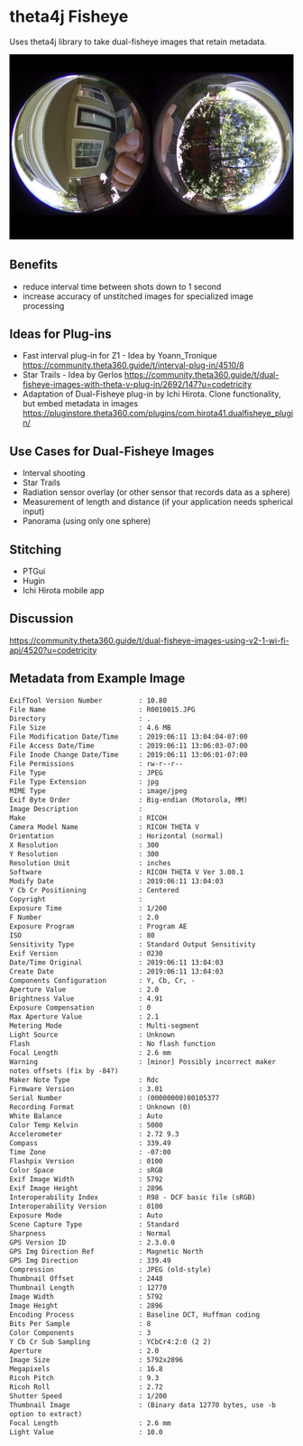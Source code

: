 # theta4j Fisheye
Uses theta4j library to take dual-fisheye images that
retain metadata.


![dual fisheye sample](images/dual-fisheye.png)

## Benefits 

* reduce interval time between shots down to 1 second
* increase accuracy of unstitched images for specialized image processing

## Ideas for Plug-ins

* Fast interval plug-in for Z1 - Idea by Yoann_Tronique
https://community.theta360.guide/t/interval-plug-in/4510/8
* Star Trails - Idea by Gerlos 
https://community.theta360.guide/t/dual-fisheye-images-with-theta-v-plug-in/2692/147?u=codetricity
* Adaptation of Dual-Fisheye plug-in by Ichi Hirota. 
Clone functionality, but embed metadata in images
https://pluginstore.theta360.com/plugins/com.hirota41.dualfisheye_plugin/

## Use Cases for Dual-Fisheye Images

* Interval shooting
* Star Trails
* Radiation sensor overlay (or other sensor that records data as a sphere) 
* Measurement of length and distance (if your application needs spherical input)
* Panorama (using only one sphere)

## Stitching

* PTGui
* Hugin
* Ichi Hirota mobile app

## Discussion

https://community.theta360.guide/t/dual-fisheye-images-using-v2-1-wi-fi-api/4520?u=codetricity


## Metadata from Example Image
    
    ExifTool Version Number         : 10.80
    File Name                       : R0010015.JPG
    Directory                       : .
    File Size                       : 4.6 MB
    File Modification Date/Time     : 2019:06:11 13:04:04-07:00
    File Access Date/Time           : 2019:06:11 13:06:03-07:00
    File Inode Change Date/Time     : 2019:06:11 13:06:01-07:00
    File Permissions                : rw-r--r--
    File Type                       : JPEG
    File Type Extension             : jpg
    MIME Type                       : image/jpeg
    Exif Byte Order                 : Big-endian (Motorola, MM)
    Image Description               : 
    Make                            : RICOH
    Camera Model Name               : RICOH THETA V
    Orientation                     : Horizontal (normal)
    X Resolution                    : 300
    Y Resolution                    : 300
    Resolution Unit                 : inches
    Software                        : RICOH THETA V Ver 3.00.1
    Modify Date                     : 2019:06:11 13:04:03
    Y Cb Cr Positioning             : Centered
    Copyright                       : 
    Exposure Time                   : 1/200
    F Number                        : 2.0
    Exposure Program                : Program AE
    ISO                             : 80
    Sensitivity Type                : Standard Output Sensitivity
    Exif Version                    : 0230
    Date/Time Original              : 2019:06:11 13:04:03
    Create Date                     : 2019:06:11 13:04:03
    Components Configuration        : Y, Cb, Cr, -
    Aperture Value                  : 2.0
    Brightness Value                : 4.91
    Exposure Compensation           : 0
    Max Aperture Value              : 2.1
    Metering Mode                   : Multi-segment
    Light Source                    : Unknown
    Flash                           : No flash function
    Focal Length                    : 2.6 mm
    Warning                         : [minor] Possibly incorrect maker notes offsets (fix by -84?)
    Maker Note Type                 : Rdc
    Firmware Version                : 3.01
    Serial Number                   : (00000000)00105377
    Recording Format                : Unknown (0)
    White Balance                   : Auto
    Color Temp Kelvin               : 5000
    Accelerometer                   : 2.72 9.3
    Compass                         : 339.49
    Time Zone                       : -07:00
    Flashpix Version                : 0100
    Color Space                     : sRGB
    Exif Image Width                : 5792
    Exif Image Height               : 2896
    Interoperability Index          : R98 - DCF basic file (sRGB)
    Interoperability Version        : 0100
    Exposure Mode                   : Auto
    Scene Capture Type              : Standard
    Sharpness                       : Normal
    GPS Version ID                  : 2.3.0.0
    GPS Img Direction Ref           : Magnetic North
    GPS Img Direction               : 339.49
    Compression                     : JPEG (old-style)
    Thumbnail Offset                : 2448
    Thumbnail Length                : 12770
    Image Width                     : 5792
    Image Height                    : 2896
    Encoding Process                : Baseline DCT, Huffman coding
    Bits Per Sample                 : 8
    Color Components                : 3
    Y Cb Cr Sub Sampling            : YCbCr4:2:0 (2 2)
    Aperture                        : 2.0
    Image Size                      : 5792x2896
    Megapixels                      : 16.8
    Ricoh Pitch                     : 9.3
    Ricoh Roll                      : 2.72
    Shutter Speed                   : 1/200
    Thumbnail Image                 : (Binary data 12770 bytes, use -b option to extract)
    Focal Length                    : 2.6 mm
    Light Value                     : 10.0
